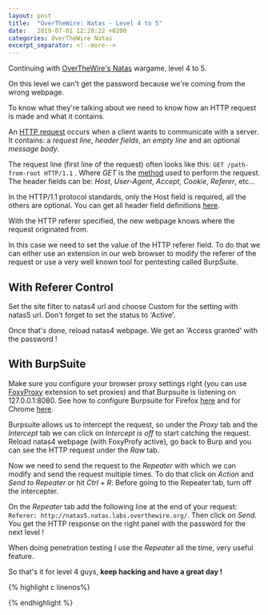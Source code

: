 ```yaml
---
layout: post
title:  "OverTheWire: Natas - Level 4 to 5"
date:   2019-07-01 12:28:22 +0200
categories: OverTheWire Natas
excerpt_separator: <!--more-->
---
```


Continuing with [OverTheWire's Natas](http://overthewire.org/wargames/natas/) wargame, level 4 to 5.<!--more-->

On this level we can't get the password because we're coming from the wrong webpage.

To know what they're talking about we need to know how an HTTP request is made and what it contains.

An [HTTP request](https://tools.ietf.org/html/rfc2616#page-31) occurs when a client wants to communicate with a server. It contains: a *request line*, *header fields*, an *empty line* and an optional *message body*.

The request line (first line of the request) often looks like this: `GET /path-from-root HTTP/1.1` . Where *GET* is the [method](https://tools.ietf.org/html/rfc2616#page-36) used to perform the request.
The header fields can be: *Host*, *User-Agent*, *Accept*, *Cookie*, *Referer*, etc...

In the HTTP/1.1 protocol standards, only the Host field is required, all the others are optional. You can get all header field definitions [here](https://www.w3.org/Protocols/rfc2616/rfc2616-sec14.html).

With the HTTP referer specified, the new webpage knows where the request originated from.

In this case we need to set the value of the HTTP referer field. To do that we can either use an extension in our web browser to modify the referer of the request or use a very well known tool for pentesting called BurpSuite. 

## With Referer Control

Set the site filter to natas4 url and choose Custom for the setting with natas5 url.
Don't forget to set the status to 'Active'.

Once that's done, reload natas4 webpage. We get an 'Access granted' with the password !


## With BurpSuite

Make sure you configure your browser proxy settings right (you can use [FoxyProxy](https://getfoxyproxy.org/) extension to set proxies) and that Burpsuite is listening on 127.0.0.1:8080. See how to configure Burpsuite for Firefox [here](https://support.portswigger.net/customer/portal/articles/1783066-configuring-firefox-to-work-with-burp) and for Chrome [here](https://support.portswigger.net/customer/portal/articles/1783065-configuring-chrome-to-work-with-burp).

Burpsuite allows us to intercept the request, so under the *Proxy* tab and the *Intercept* tab we can click on *Intercept is off* to start catching the request. Reload natas4 webpage (with FoxyProfy active), go back to Burp and you can see the HTTP request under the *Raw* tab.

Now we need to send the request to the *Repeater* with which we can modify and send the request multiple times. To do that click on *Action* and *Send to Repeater* or hit *Ctrl + R*. Before going to the Repeater tab, turn off the intercepter.

On the *Repeater* tab add the following line at the end of your request: `Referer: http://natas5.natas.labs.overthewire.org/`.
Then click on *Send*. You get the HTTP response on the right panel with the password for the next level !

When doing penetration testing I use the *Repeater* all the time, very useful feature.

So that's it for level 4 guys, **keep hacking and have a great day !**

{% highlight c linenos%}

{% endhighlight  %}
